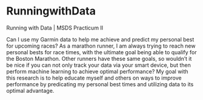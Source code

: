 # RunningwithData
Running with Data | MSDS Practicum II



Can I use my Garmin data to help me achieve and predict my personal best for upcoming races? As a marathon runner, I am always trying to reach new personal bests for race times, with the ultimate goal being able to qualify for the Boston Marathon. Other runners have these same goals, so wouldn’t it be nice if you can not only track your data via your smart device, but then perform machine learning to achieve optimal performance? My goal with this research is to help educate myself and others on ways to improve performance by predicating my personal best times and utilizing data to its optimal advantage. 
